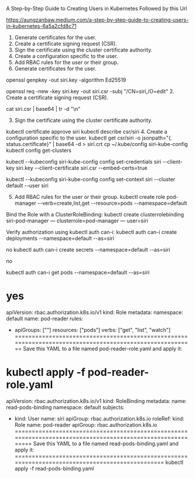 
A Step-by-Step Guide to Creating Users in Kubernetes
Followed by this Url

https://aungzanbaw.medium.com/a-step-by-step-guide-to-creating-users-in-kubernetes-6a5a2cfd8c71
1.	Generate certificates for the user.
2.	Create a certificate signing request (CSR).
3.	Sign the certificate using the cluster certificate authority.
4.	Create a configuration specific to the user.
5.	Add RBAC rules for the user or their group.
1. Generate certificates for the user.

openssl genpkey -out siri.key -algorithm Ed25519


 
openssl req -new -key siri.key -out siri.csr -subj "/CN=siri,/O=edit"
2. Create a certificate signing request (CSR).

cat siri.csr | base64 | tr -d "\n"
 
 

 
3. Sign the certificate using the cluster certificate authority.

kubectl certificate approve siri
kubectl describe csr/siri
4. Create a configuration specific to the user.
kubectl get csr/siri -o jsonpath="{. status.certificate}" | base64 -d > siri.crt
cp  ~/.kube/config siri-kube-config
kubectl config get-clusters
 
kubectl --kubeconfig siri-kube-config config set-credentials siri --client-key siri.key --client-certificate siri.csr --embed-certs=true

kubectl --kubeconfig siri-kube-config config set-context siri --cluster default --user siri
 

5. Add RBAC rules for the user or their group.
kubectl create role pod-manager --verb=create,list,get --resource=pods --namespace=default

Bind the Role with a ClusterRoleBinding:
kubectl create clusterrolebinding siri-pod-manager — clusterrole=pod-manager — user=siri

Verify authorization using kubectl auth can-i:
kubectl auth can-i create deployments --namespace=default --as=siri

no
kubectl auth can-i create secrets --namespace=default --as=siri

no

kubectl auth can-i get pods --namespace=default --as=siri

yes
================================================================================
apiVersion: rbac.authorization.k8s.io/v1
kind: Role
metadata:
  namespace: default
  name: pod-reader
rules:
- apiGroups: [""]
  resources: ["pods"]
  verbs: ["get", "list", "watch"]
========================================================================================================
Save this YAML to a file named pod-reader-role.yaml and apply it:

kubectl apply -f pod-reader-role.yaml
=============================================================================================
apiVersion: rbac.authorization.k8s.io/v1
kind: RoleBinding
metadata:
  name: read-pods-binding
  namespace: default
subjects:
- kind: User
  name: siri
  apiGroup: rbac.authorization.k8s.io
roleRef:
  kind: Role
  name: pod-reader
  apiGroup: rbac.authorization.k8s.io
===========================================================================================================
 Save this YAML to a file named read-pods-binding.yaml and apply it:
===============================================================================================
 kubectl apply -f read-pods-binding.yaml










